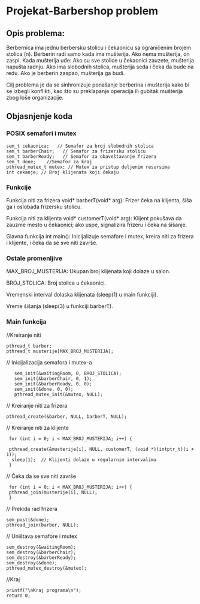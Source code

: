 # Projekat-Barbershop problem
## Opis problema:

Berbernica ima jednu berbersku stolicu i čekaonicu sa ograničenim brojem stolica (n).
Berberin radi samo kada ima mušterija. Ako nema mušterija, on zaspi.
Kada mušterija uđe:
Ako su sve stolice u čekaonici zauzete, mušterija napušta radnju.
Ako ima slobodnih stolica, mušterija seda i čeka da bude na redu.
Ako je berberin zaspao, mušterija ga budi.

Cilj problema je da se sinhronizuje ponašanje berberina i mušterija kako bi se izbegli konflikti, kao što su preklapanje operacija ili gubitak mušterija zbog loše organizacije.

## Objasnjenje koda
### POSIX semafori i mutex

    sem_t cekaonica;   // Semafor za broj slobodnih stolica
    sem_t barberChair;   // Semafor za frizersku stolicu
    sem_t barberReady;   // Semafor za obaveštavanje frizera
    sem_t done;    //Semafor za kraj
    pthread_mutex_t mutex; // Mutex za pristup deljenim resursima
    int cekanje; // Broj klijenata koji čekaju

### Funkcije

Funkcija niti za frizera
void* barberT(void* arg):  Frizer čeka na klijenta, šiša ga i oslobađa frizersku stolicu.

Funkcija niti za klijenta
void* customerT(void* arg):  Klijent pokušava da zauzme mesto u čekaonici; ako uspe, signalizira frizeru i čeka na šišanje.

Glavna funkcija 
int main(): Inicijalizuje semafore i mutex, kreira niti za frizera i klijente, i čeka da se sve niti završe.

### Ostale promenljive

MAX_BROJ_MUSTERIJA: Ukupan broj klijenata koji dolaze u salon.

BROJ_STOLICA: Broj stolica u čekaonici.

Vremenski interval dolaska klijenata (sleep(1) u main funkciji).

Vreme šišanja (sleep(3) u funkciji barberT).

### Main funkcija
 //Kreiranje niti
 
    pthread_t barber;
    pthread_t musterije[MAX_BROJ_MUSTERIJA];

 // Inicijalizacija semafora i mutex-a
 
       sem_init(&waitingRoom, 0, BROJ_STOLICA);
       sem_init(&barberChair, 0, 1);
       sem_init(&barberReady, 0, 0);
       sem_init(&done, 0, 0);
       pthread_mutex_init(&mutex, NULL);

 // Kreiranje niti za frizera
 
    pthread_create(&barber, NULL, barberT, NULL);

 // Kreiranje niti za klijente
 
     for (int i = 0; i < MAX_BROJ_MUSTERIJA; i++) {
 
     pthread_create(&musterije[i], NULL, customerT, (void *)(intptr_t)(i + 1));
      sleep(1);  // Klijenti dolaze u regularnim intervalima
     }
 
 // Čeka da se sve niti završe
 
     for (int i = 0; i < MAX_BROJ_MUSTERIJA; i++) {
     pthread_join(musterije[i], NULL);
     }
 

 // Prekida rad frizera
 

    sem_post(&done);
    pthread_join(barber, NULL);

 // Uništava semafore i mutex
 
    sem_destroy(&waitingRoom);
    sem_destroy(&barberChair);
    sem_destroy(&barberReady);
    sem_destroy(&done);
    pthread_mutex_destroy(&mutex);
//Kraj 

    printf("\nKraj programa\n"); 
    return 0;


